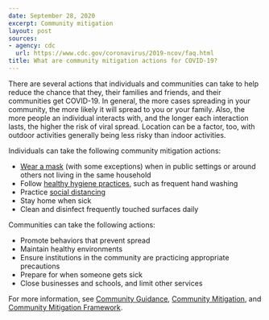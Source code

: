 ```yaml
---
date: September 28, 2020
excerpt: Community mitigation
layout: post
sources:
- agency: cdc
  url: https://www.cdc.gov/coronavirus/2019-ncov/faq.html
title: What are community mitigation actions for COVID-19?
---
```


There are several actions that individuals and communities can take to help reduce the chance that they, their families and friends, and their communities get COVID-19. In general, the more cases spreading in your community, the more likely it will spread to you or your family. Also, the more people an individual interacts with, and the longer each interaction lasts, the higher the risk of viral spread. Location can be a factor, too, with outdoor activities generally being less risky than indoor activities. 
 
Individuals can take the following community mitigation actions: 
- [Wear a mask](https://www.cdc.gov/coronavirus/2019-ncov/prevent-getting-sick/diy-cloth-face-coverings.html) (with some exceptions) when in public settings or around others not living in the same household 
- Follow [healthy hygiene practices](https://www.cdc.gov/handwashing/when-how-handwashing.html), such as frequent hand washing 
- Practice [social distancing](https://www.cdc.gov/coronavirus/2019-ncov/prevent-getting-sick/social-distancing.html) 
- Stay home when sick 
- Clean and disinfect frequently touched surfaces daily 
 
Communities can take the following actions: 
- Promote behaviors that prevent spread 
- Maintain healthy environments 
- Ensure institutions in the community are practicing appropriate precautions 
- Prepare for when someone gets sick 
- Close businesses and schools, and limit other services 
 
For more information, see [Community Guidance](https://www.cdc.gov/coronavirus/2019-ncov/community/index.html), [Community Mitigation](https://www.cdc.gov/coronavirus/2019-ncov/php/open-america/community-mitigation.html), and [Community Mitigation Framework](https://www.cdc.gov/coronavirus/2019-ncov/community/community-mitigation.html). 
